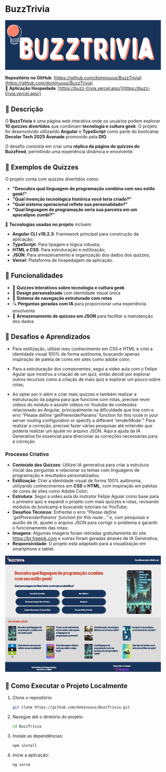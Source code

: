 # BuzzTrivia
![BuzzTrivia](https://github.com/dominuuus/BuzzTrivia/blob/main/public/buzztrivia.png)

**Repositório no GitHub**: [https://github.com/dominuuus/BuzzTrivia](https://github.com/dominuuus/BuzzTrivia)  
🔗 **Aplicação Hospedada**: [https://buzz-trivia.vercel.app/](https://buzz-trivia.vercel.app/)

## 📌 Descrição

O **BuzzTrivia** é uma página web interativa onde os usuários podem explorar **10 quizzes divertidos** que combinam **tecnologia e cultura geek**. O projeto foi desenvolvido utilizando **Angular** e **TypeScript** como parte do bootcamp **Decolar Tech 2025 Avanade** promovido pela **DIO**. 

O desafio consistia em criar uma **réplica da página de quizzes do BuzzFeed**, permitindo uma experiência dinâmica e envolvente.

## 📜 Exemplos de Quizzes

O projeto conta com quizzes divertidos como:

- **"Descubra qual linguagem de programação combina com seu estilo geek!"**
- **"Qual invenção tecnológica histórica você teria criado?"**
- **"Qual sistema operacional reflete sua personalidade?"**
- **"Qual linguagem de programação seria sua parceira em um apocalipse zumbi?"**


🔹 **Tecnologias usadas no projeto** incluem:  
- **Angular CLI v19.2.3**: Framework principal para construção da aplicação;
- **TypeScript**: Para tipagem e lógica robusta;
- **HTML e CSS**: Para estruturação e estilização;
- **JSON**: Para armazenamento e organização dos dados dos quizzes;
- **Vercel**: Plataforma de hospedagem da aplicação.

## 🌟 Funcionalidades

- 🚀 **Quizzes interativos sobre tecnologia e cultura geek**
- 🎨 **Design personalizado** com identidade visual única
- 🔀 **Sistema de navegação estruturado com rotas**
- 🔍 **Perguntas geradas com IA** para proporcionar uma experiência envolvente
- 📂 **Armazenamento de quizzes em JSON** para facilitar a manutenção dos dados

## 📌 Desafios e Aprendizados

- Para estilização, utilizei meu conhecimento em CSS e HTML e criei a identidade visual 100% de forma autônoma, buscando apenas inspiração de paleta de cores em sites como adobe color;

- Para a estruturação dos componentes, segui a vídeo aula com o Felipe Aguiar que mostrou a criação de um quiz, então decidi por explorar outros recursos como a criação de mais quiz e explorar um pouco sobre rotas;

- Ao optar por ir além e criar mais quizzes e também realizar a estruturação da página para que funcione com rotas, precisei rever vídeos do módulo e assistir vídeos no Youtube de conteúdos relacionado ao Angular, principalmente na dificuldade que tive com o erro "Please define 'getPrerenderParams' function for this route in your server routing configuration or specify a different 'renderMode'." Para realizar a correção, precisei fazer várias pesquisas até entender que poderia realizar um ajuste no arquivo JSON. Aqui a ajuda da IA Generativa foi essencial para direcionar as correções necessárias para a correção.

### Processo Criativo
- **Conteúdo dos Quizzes**: Utilizei IA generativa para criar a estrutura inicial das perguntas e relacionar os temas com linguagens de programação e resultados personalizados;
- **Estilização**: Criei a identidade visual de forma 100% autônoma, utilizando conhecimentos em **CSS** e **HTML**, com inspiração em paletas de cores de sites como Adobe Color;
- **Estrutura**: Segui a vídeo aula do instrutor Felipe Aguiar como base para o primeiro quiz e expandi o projeto com mais quizzes e rotas, revisando módulos do bootcamp e buscando tutoriais no YouTube;
- **Desafios Técnicos**: Enfrentei o erro *"Please define 'getPrerenderParams' function for this route..."* e, com pesquisas e auxílio de IA, ajustei o arquivo JSON para corrigir o problema e garantir o funcionamento das rotas;
- **Imagens**: Algumas imagens foram retiradas gratuitamente do site https://br.freepik.com e outras foram geradas através de IA Generativa;
- **Responsividade**: O projeto está adaptado para a visualização em smartphone e tablet.

![alt text](BuzzTrivia-PC-1.png)


## 🚀 Como Executar o Projeto Localmente

1. Clone o repositório:
   ```bash
   git clone https://github.com/dominuuus/BuzzTrivia.git

2. Navegue até o diretório do projeto:
   ```bash
   cd BuzzTrivia

3. Instale as dependências:
   ```bash
   npm install

4. Inicie a aplicação:
   ```bash
   ng serve



